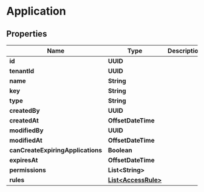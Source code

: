 

# Application


## Properties

| Name | Type | Description | Notes |
|------------ | ------------- | ------------- | -------------|
|**id** | **UUID** |  |  [optional] |
|**tenantId** | **UUID** |  |  [optional] |
|**name** | **String** |  |  [optional] |
|**key** | **String** |  |  [optional] |
|**type** | **String** |  |  [optional] |
|**createdBy** | **UUID** |  |  [optional] |
|**createdAt** | **OffsetDateTime** |  |  [optional] |
|**modifiedBy** | **UUID** |  |  [optional] |
|**modifiedAt** | **OffsetDateTime** |  |  [optional] |
|**canCreateExpiringApplications** | **Boolean** |  |  [optional] |
|**expiresAt** | **OffsetDateTime** |  |  [optional] |
|**permissions** | **List&lt;String&gt;** |  |  [optional] |
|**rules** | [**List&lt;AccessRule&gt;**](AccessRule.md) |  |  [optional] |



